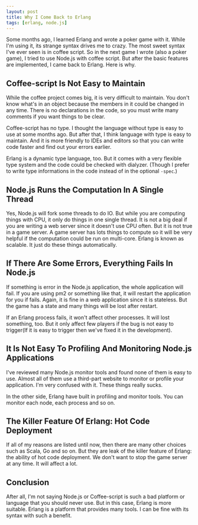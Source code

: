 ```yaml
---
layout: post
title: Why I Come Back to Erlang
tags: [erlang, node.js]
---
```


Some months ago, I learned Erlang and wrote a poker game with it. While I'm using it, its strange syntax drives me to crazy. The most sweet syntax I've ever seen is in coffee script. So in the next game I wrote (also a poker game), I tried to use Node.js with coffee script. But after the basic features are implemented, I came back to Erlang. Here is why.

Coffee-script Is Not Easy to Maintain
------------------------

While the coffee project comes big, it is very difficult to maintain. You don't know what's in an object because the members in it could be changed in any time. There is no declarations in the code, so you must write many comments if you want things to be clear.

Coffee-script has no type. I thought the language without type is easy to use at some months ago. But after that, I think language with type is easy to maintain. And it is more friendly to IDEs and editors so that you can write code faster and find out your errors earlier.

Erlang is a dynamic type language, too. But it comes with a very flexible type system and the code could be checked with dialyzer. (Though I prefer to write type informations in the code instead of in the optional `-spec`.)

Node.js Runs the Computation In A Single Thread
-------------------------

Yes, Node.js will fork some threads to do IO. But while you are computing things with CPU, it only do things in one single thread. It is not a big deal if you are writing a web server since it doesn't use CPU often. But it is not true in a game server. A game server has lots things to compute so it will be very helpful if the computation could be run on multi-core. Erlang is known as scalable. It just do these things automatically.

If There Are Some Errors, Everything Fails In Node.js
--------------------------

If something is error in the Node.js application, the whole application will fail. If you are using pm2 or something like that, it will restart the application for you if fails. Again, it is fine in a web application since it is stateless. But the game has a state and many things will be lost after restart.

If an Erlang process fails, it won't affect other processes. It will lost something, too. But it only affect few players if the bug is not easy to trigger(If it is easy to trigger then we've fixed it in the development).


It Is Not Easy To Profiling And Monitoring Node.js Applications
--------------------------

I've reviewed many Node.js monitor tools and found none of them is easy to use. Almost all of them use a third-part website to monitor or profile your application. I'm very confused with it. These things really sucks.

In the other side, Erlang have built in profiling and monitor tools. You can monitor each node, each process and so on.

The Killer Feature Of Erlang: Hot Code Deployment
--------------------------

If all of my reasons are listed until now, then there are many other choices such as Scala, Go and so on. But they are leak of the killer feature of Erlang: the ability of hot code deployment. We don't want to stop the game server at any time. It will affect a lot.

Conclusion
--------------------------

After all, I'm not saying Node.js or Coffee-script is such a bad platform or language that you should never use. But in this case, Erlang is more suitable. Erlang is a platform that provides many tools. I can be fine with its syntax with such a benefit.
